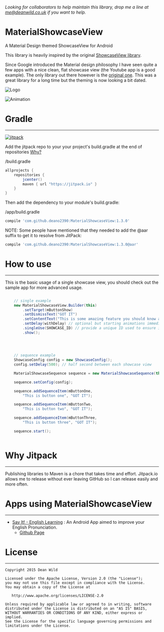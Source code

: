 *Looking for collaborators to help maintain this library, drop me a line at me@deanwild.co.uk if you want to help.*

# MaterialShowcaseView
A Material Design themed ShowcaseView for Android


This library is heavily inspired by the original [ShowcaseView library][1].

Since Google introduced the Material design philosophy I have seen quite a few apps with a nice clean, flat showcase view (the Youtube app is a good example). The only library out there however is the [original one][1]. This was a great library for a long time but the theming is now looking a bit dated.

![Logo](http://i.imgur.com/QIMYRJh.png)


![Animation][2]

# Gradle
--------

[![jitpack][4]][5]

Add the jitpack repo to your your project's build.gradle at the end of repositories [Why?](#why-jitpack)

/build.gradle
```groovy
allprojects {
	repositories {
		jcenter()
		maven { url "https://jitpack.io" }
	}
}
```

Then add the dependency to your module's build.gradle:

/app/build.gradle
```groovy
compile 'com.github.deano2390:MaterialShowcaseView:1.3.0'
```

NOTE: Some people have mentioned that they needed to add the @aar suffix to get it to resolve from JitPack:
```groovy
compile 'com.github.deano2390:MaterialShowcaseView:1.3.0@aar'
```

# How to use
--------
This is the basic usage of a single showcase view, you should check out the sample app for more advanced usage.

```java

	// single example
	new MaterialShowcaseView.Builder(this)
		.setTarget(mButtonShow)
		.setDismissText("GOT IT")
		.setContentText("This is some amazing feature you should know about")
		.setDelay(withDelay) // optional but starting animations immediately in onCreate can make them choppy
		.singleUse(SHOWCASE_ID) // provide a unique ID used to ensure it is only shown once
		.show();
                
                
                
                
	// sequence example            
	ShowcaseConfig config = new ShowcaseConfig();
	config.setDelay(500); // half second between each showcase view

	MaterialShowcaseSequence sequence = new MaterialShowcaseSequence(this, SHOWCASE_ID);

	sequence.setConfig(config);

	sequence.addSequenceItem(mButtonOne,
		"This is button one", "GOT IT");

	sequence.addSequenceItem(mButtonTwo,
		"This is button two", "GOT IT");

	sequence.addSequenceItem(mButtonThree,
		"This is button three", "GOT IT");

	sequence.start();
                
```

# Why Jitpack
------------
Publishing libraries to Maven is a chore that takes time and effort. Jitpack.io allows me to release without ever leaving GitHub so I can release easily and more often.

# Apps using MaterialShowcaseView
---------------------------------

  * [Say It! - English Learning](https://play.google.com/store/apps/details?id=com.cesarsk.say_it) : An Android App aimed to improve your English Pronunciation. 
    * [Github Page](https://github.com/cesarsk/say_it)


# License
-------

    Copyright 2015 Dean Wild

    Licensed under the Apache License, Version 2.0 (the "License");
    you may not use this file except in compliance with the License.
    You may obtain a copy of the License at

       http://www.apache.org/licenses/LICENSE-2.0

    Unless required by applicable law or agreed to in writing, software
    distributed under the License is distributed on an "AS IS" BASIS,
    WITHOUT WARRANTIES OR CONDITIONS OF ANY KIND, either express or implied.
    See the License for the specific language governing permissions and
    limitations under the License.





[1]: https://github.com/amlcurran/ShowcaseView
[2]: http://i.imgur.com/rFHENgz.gif
[3]: https://code.google.com/p/android-flowtextview/
[4]: https://img.shields.io/github/release/deano2390/MaterialShowcaseView.svg?label=JitPack
[5]: https://jitpack.io/#deano2390/MaterialShowcaseView
